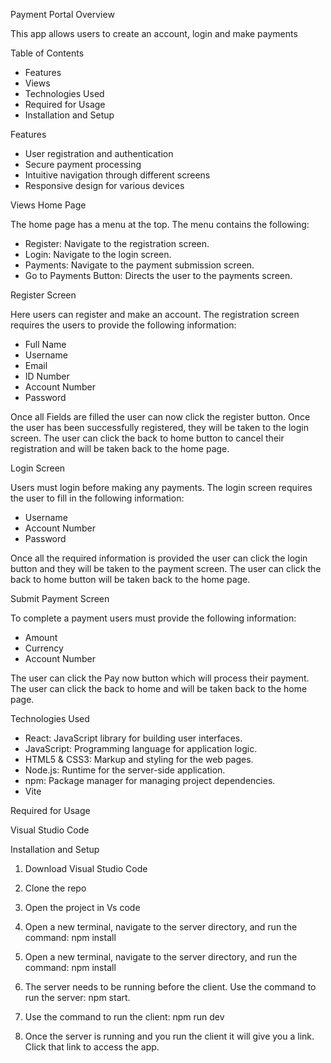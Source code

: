 Payment Portal
Overview

This app allows users to create an account, login and make payments

 Table of Contents

- Features
- Views
- Technologies Used
- Required for Usage
- Installation and Setup

 Features

- User registration and authentication
- Secure payment processing
- Intuitive navigation through different screens
- Responsive design for various devices

Views
Home Page

The home page has a menu at the top. The menu contains the following:
  - Register: Navigate to the registration screen.
  - Login: Navigate to the login screen.
  - Payments: Navigate to the payment submission screen.
  - Go to Payments Button: Directs the user to the payments screen.

Register Screen

Here users can register and make an account. The registration screen requires the users to provide the following information:
  - Full Name
  - Username
  - Email
  - ID Number
  - Account Number
  - Password

Once all Fields are filled the user can now click the register button. Once the user has been successfully registered, they will be taken to the login screen. The user can click the back to home button to cancel their registration and will be taken back to the home page.

Login Screen

Users must login before making any payments. The login screen requires the user to fill in the following information:
  - Username
  - Account Number
  - Password

Once all the required information is provided the user can click the login button and they will be taken to the payment screen. The user can click the back to home button will be taken back to the home page.

Submit Payment Screen

To complete a payment users must provide the following information:
  - Amount
  - Currency
  - Account Number

The user can click the Pay now button which will process their payment. The user can click the back to home and will be taken back to the home page.

Technologies Used

- React: JavaScript library for building user interfaces. 
- JavaScript: Programming language for application logic. 
- HTML5 & CSS3: Markup and styling for the web pages. 
- Node.js: Runtime for the server-side application. 
- npm: Package manager for managing project dependencies. 
- Vite

Required for Usage

Visual Studio Code

Installation and Setup

1.	Download Visual Studio Code

2.	Clone the repo

3.	Open the project in Vs code


4.	Open a new terminal, navigate to the server directory, and run the command: npm install

5.	Open a new terminal, navigate to the server directory, and run the command: npm install

6.	The server needs to be running before the client. Use the command to run the server: npm start. 

7.	Use the command to run the client: npm run dev

8.	Once the server is running and you run the client it will give you a link. Click that link to access the app.





